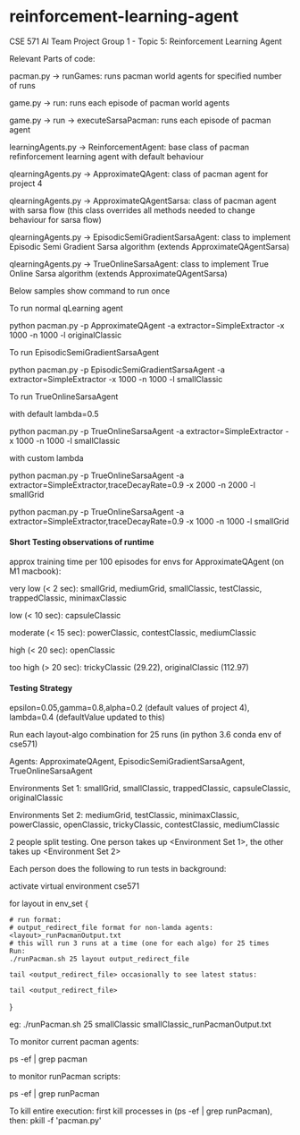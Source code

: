 # reinforcement-learning-agent
CSE 571 AI Team Project Group 1 - Topic 5: Reinforcement Learning Agent

Relevant Parts of code:

pacman.py -> runGames: runs pacman world agents for specified number of runs

game.py -> run: runs each episode of pacman world agents

game.py -> run -> executeSarsaPacman: runs each episode of pacman agent

learningAgents.py -> ReinforcementAgent: base class of pacman refinforcement learning agent with default behaviour

qlearningAgents.py -> ApproximateQAgent: class of pacman agent for project 4

qlearningAgents.py -> ApproximateQAgentSarsa: class of pacman agent with sarsa flow (this class overrides all methods needed to change behaviour for sarsa flow)

qlearningAgents.py -> EpisodicSemiGradientSarsaAgent: class to implement Episodic Semi Gradient Sarsa algorithm (extends ApproximateQAgentSarsa)

qlearningAgents.py -> TrueOnlineSarsaAgent: class to implement True Online Sarsa algorithm (extends ApproximateQAgentSarsa)

Below samples show command to run once

To run normal qLearning agent

python pacman.py -p ApproximateQAgent -a extractor=SimpleExtractor -x 1000 -n 1000 -l originalClassic

To run EpisodicSemiGradientSarsaAgent

python pacman.py -p EpisodicSemiGradientSarsaAgent -a extractor=SimpleExtractor -x 1000 -n 1000 -l smallClassic

To run TrueOnlineSarsaAgent

with default lambda=0.5

python pacman.py -p TrueOnlineSarsaAgent -a extractor=SimpleExtractor -x 1000 -n 1000 -l smallClassic

with custom lambda

python pacman.py -p TrueOnlineSarsaAgent -a extractor=SimpleExtractor,traceDecayRate=0.9 -x 2000 -n 2000 -l smallGrid

python pacman.py -p TrueOnlineSarsaAgent -a extractor=SimpleExtractor,traceDecayRate=0.9 -x 1000 -n 1000 -l smallGrid

#### Short Testing observations of runtime ####

approx training time per 100 episodes for envs for ApproximateQAgent (on M1 macbook):

very low (< 2 sec): smallGrid, mediumGrid, smallClassic, testClassic, trappedClassic, minimaxClassic

low (< 10 sec): capsuleClassic

moderate (< 15 sec): powerClassic, contestClassic, mediumClassic

high (< 20 sec): openClassic

too high (> 20 sec): trickyClassic (29.22), originalClassic (112.97)


#### Testing Strategy ####

epsilon=0.05,gamma=0.8,alpha=0.2 (default values of project 4), lambda=0.4 (defaultValue updated to this)

Run each layout-algo combination for 25 runs (in python 3.6 conda env of cse571)

Agents: ApproximateQAgent, EpisodicSemiGradientSarsaAgent, TrueOnlineSarsaAgent

Environments Set 1: smallGrid, smallClassic, trappedClassic, capsuleClassic, originalClassic

Environments Set 2: mediumGrid, testClassic, minimaxClassic, powerClassic, openClassic, trickyClassic, contestClassic, mediumClassic

2 people split testing. One person takes up <Environment Set 1>, the other takes up <Environment Set 2>

Each person does the following to run tests in background:

activate virtual environment cse571

for layout in env_set {

    # run format: 
    # output_redirect_file format for non-lamda agents: <layout>_runPacmanOutput.txt
    # this will run 3 runs at a time (one for each algo) for 25 times
    Run:
    ./runPacman.sh 25 layout output_redirect_file

    tail <output_redirect_file> occasionally to see latest status:

    tail <output_redirect_file>
    
}

eg: ./runPacman.sh 25 smallClassic smallClassic_runPacmanOutput.txt

To monitor current pacman agents:

ps -ef | grep pacman

to monitor runPacman scripts:

ps -ef | grep runPacman

To kill entire execution:
first kill processes in (ps -ef | grep runPacman), then: pkill -f 'pacman.py'